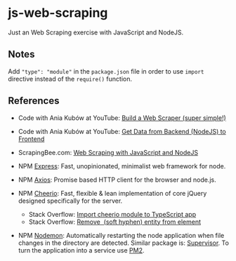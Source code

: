 # js-web-scraping

Just an Web Scraping exercise with JavaScript and NodeJS.

## Notes

Add `"type": "module"` in the `package.json` file in order to use `import` directive instead of the `require()` function.

## References

* Code with Ania Kubów at YouTube: [Build a Web Scraper (super simple!)](https://youtu.be/-3lqUHeZs_0)
* Code with Ania Kubów at YouTube: [Get Data from Backend (NodeJS) to Frontend](https://youtu.be/1wXYg8Eslnc)
* ScrapingBee.com: [Web Scraping with JavaScript and NodeJS](https://www.scrapingbee.com/blog/web-scraping-javascript/)
* NPM [Express](https://www.npmjs.com/package/express): Fast, unopinionated, minimalist web framework for node.
* NPM [Axios](https://www.npmjs.com/package/axios): Promise based HTTP client for the browser and node.js.
* NPM [Cheerio](https://www.npmjs.com/package/cheerio): Fast, flexible & lean implementation of core jQuery designed specifically for the server.

  * Stack Overflow: [Import cheerio module to TypeScript app](https://stackoverflow.com/a/47144611/6543935)
  * Stack Overflow: [Remove &shy; (soft hyphen) entity from element](https://stackoverflow.com/a/34043103/6543935)

* NPM [Nodemon](https://www.npmjs.com/package/nodemon): Automatically restarting the node application when file changes in the directory are detected. Similar package is: [Supervisor](https://www.npmjs.com/package/supervisor). To turn the application into a service use [PM2](https://www.npmjs.com/package/pm2).
